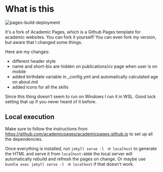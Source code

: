 
# What is this

![pages-build-deployment](https://github.com/academicpages/academicpages.github.io/actions/workflows/pages/pages-build-deployment/badge.svg)

It's a fork of Academic Pages, which is a Github Pages template for academic websites. You can fork it yourself! You can even fork my version, but aware that I changed some things.

Here are my changes:
- different header style
- name and short-bio are hidden on publications/cv page when user is on mobile
- added birthdate variable in _config.yml and automatically calculated age on about.md
- added icons for all the skills

Since this thing doesn't seem to run on Windows I run it in WSL. Good luck setting that up if you never heard of it before.

## Local execution

Make sure to follow the instructions from https://github.com/academicpages/academicpages.github.io to set up all the dependencies.

Once everything is installed, run `jekyll serve -l -H localhost` to generate the HTML and serve it from `localhost:4000` the local server will automatically rebuild and refresh the pages on change. Or maybe use `bundle exec jekyll serve -l -H localhost` if that doesn't work.